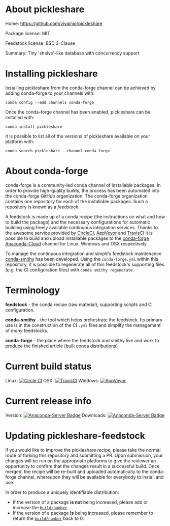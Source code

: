 About pickleshare
=================

Home: https://github.com/vivainio/pickleshare

Package license: MIT

Feedstock license: BSD 3-Clause

Summary: Tiny 'shelve'-like database with concurrency support



Installing pickleshare
======================

Installing pickleshare from the conda-forge channel can be achieved by adding conda-forge to your channels with:

```
conda config --add channels conda-forge
```

Once the conda-forge channel has been enabled, pickleshare can be installed with:

```
conda install pickleshare
```

It is possible to list all of the versions of pickleshare available on your platform with:

```
conda search pickleshare --channel conda-forge
```


About conda-forge
=================

conda-forge is a community-led conda channel of installable packages.
In order to provide high-quality builds, the process has been automated into the
conda-forge GitHub organization. The conda-forge organization contains one repository 
for each of the installable packages. Such a repository is known as a *feedstock*.

A feedstock is made up of a conda recipe (the instructions on what and how to build
the package) and the necessary configurations for automatic building using freely
available continuous integration services. Thanks to the awesome service provided by
[CircleCI](https://circleci.com/), [AppVeyor](http://www.appveyor.com/)
and [TravisCI](https://travis-ci.org/) it is possible to build and upload installable
packages to the [conda-forge](https://anaconda.org/conda-forge)
[Anaconda-Cloud](http://docs.anaconda.org/) channel for Linux, Windows and OSX respectively.

To manage the continuous integration and simplify feedstock maintenance
[conda-smithy](http://github.com/conda-forge/conda-smithy) has been developed.
Using the ``conda-forge.yml`` within this repository, it is possible to regenerate all of
this feedstock's supporting files (e.g. the CI configuration files) with ``conda smithy regenerate``.


Terminology
===========

**feedstock** - the conda recipe (raw material), supporting scripts and CI configuration.

**conda-smithy** - the tool which helps orchestrate the feedstock.
                   Its primary use is in the construction of the CI ``.yml`` files
                   and simplify the management of *many* feedstocks.

**conda-forge** - the place where the feedstock and smithy live and work to
                  produce the finished article (built conda distributions)

Current build status
====================
Linux: [![Circle CI](https://circleci.com/gh/conda-forge/pickleshare-feedstock.svg?style=svg)](https://circleci.com/gh/conda-forge/pickleshare-feedstock)
OSX: [![TravisCI](https://travis-ci.org/conda-forge/pickleshare-feedstock.svg?branch=master)](https://travis-ci.org/conda-forge/pickleshare-feedstock) 
Windows: [![AppVeyor](https://ci.appveyor.com/api/projects/status/github/conda-forge/pickleshare-feedstock?svg=True)](https://ci.appveyor.com/project/conda-forge/pickleshare-feedstock/branch/master)

Current release info
====================
Version: [![Anaconda-Server Badge](https://anaconda.org/conda-forge/pickleshare/badges/version.svg)](https://anaconda.org/conda-forge/pickleshare)
Downloads: [![Anaconda-Server Badge](https://anaconda.org/conda-forge/pickleshare/badges/downloads.svg)](https://anaconda.org/conda-forge/pickleshare)


Updating pickleshare-feedstock
==============================

If you would like to improve the pickleshare recipe, please take the normal
route of forking this repository and submitting a PR. Upon submission, your changes will
be run on the appropriate platforms to give the reviewer an opportunity to confirm that the
changes result in a successful build. Once merged, the recipe will be re-built and uploaded
automatically to the conda-forge channel, whereupon they will be available for everybody to
install and use.

In order to produce a uniquely identifiable distribution:
 * If the version of a package **is not** being increased, please add or increase
   the [``build/number``](http://conda.pydata.org/docs/building/meta-yaml.html#build-number-and-string). 
 * If the version of a package **is** being increased, please remember to return
   the [``build/number``](http://conda.pydata.org/docs/building/meta-yaml.html#build-number-and-string)
   back to 0.
